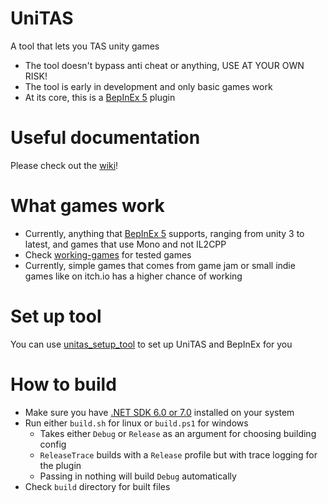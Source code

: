 # UniTAS
A tool that lets you TAS unity games

- The tool doesn't bypass anti cheat or anything, USE AT YOUR OWN RISK!
- The tool is early in development and only basic games work
- At its core, this is a [BepInEx 5] plugin

# Useful documentation
Please check out the [wiki](https://github.com/Eddio0141/UniTAS/wiki)!

# What games work
- Currently, anything that [BepInEx 5] supports, ranging from unity 3 to latest, and games that use Mono and not IL2CPP
- Check [working-games](docs/working-games.md) for tested games
- Currently, simple games that comes from game jam or small indie games like on itch.io has a higher chance of working

# Set up tool
You can use [unitas_setup_tool](https://github.com/Eddio0141/unitas_setup_tool) to set up UniTAS and BepInEx for you

# How to build
- Make sure you have [.NET SDK 6.0 or 7.0](https://dotnet.microsoft.com/en-us/download) installed on your system
- Run either `build.sh` for linux or `build.ps1` for windows
  - Takes either `Debug` or `Release` as an argument for choosing building config
  - `ReleaseTrace` builds with a `Release` profile but with trace logging for the plugin
  - Passing in nothing will build `Debug` automatically
- Check `build` directory for built files

[BepInEx 5]: https://docs.bepinex.dev/articles/user_guide/installation/index.html
